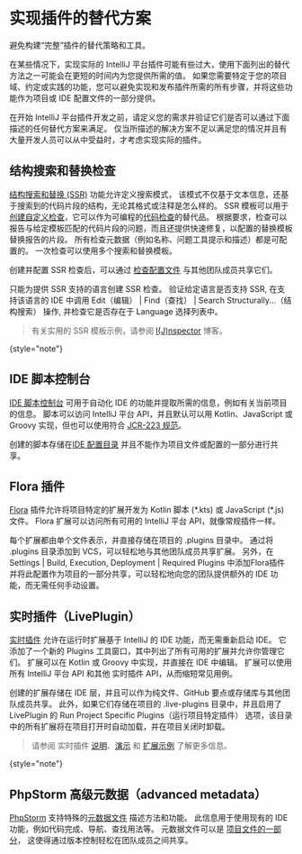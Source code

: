 # 实现插件的替代方案

<!-- Copyright 2000-2023 JetBrains s.r.o. and other contributors. Use of this source code is governed by the Apache 2.0 license that can be found in the LICENSE file. -->

<link-summary>避免构建“完整”插件的替代策略和工具。</link-summary>

在某些情况下，实现实际的 IntelliJ 平台插件可能有些过大，使用下面列出的替代方法之一可能会在更短的时间内为您提供所需的值。
如果您需要特定于您的项目域、约定或实践的功能，您可以避免实现和发布插件所需的所有步骤，并将这些功能作为项目或 IDE 配置文件的一部分提供。

在开始 IntelliJ 平台插件开发之前，请定义您的需求并验证它们是否可以通过下面描述的任何替代方案来满足。
仅当所描述的解决方案不足以满足您的情况并且有大量开发人员可以从中受益时，才考虑实现实际的插件。

## 结构搜索和替换检查

[结构搜索和替换 (SSR)](https://www.jetbrains.com/help/idea/structural-search-and-replace.html) 功能允许定义搜索模式，
该模式不仅基于文本信息，还基于搜索到的代码片段的结构，无论其格式或注释是怎么样的。
SSR 模板可以用于[创建自定义检查](https://www.jetbrains.com/help/idea/creating-custom-inspections.html)，它可以作为可编程的[代码检查](code_inspections.md)的替代品。
根据要求，检查可以报告与给定模板匹配的代码片段的问题，而且还提供快速修复，以配置的替换模板替换报告的片段。
所有检查元数据（例如名称、问题工具提示和描述）都是可配置的。
一次检查可以使用多个搜索和替换模板。

创建并配置 SSR 检查后，可以通过 [检查配置文件](https://www.jetbrains.com/help/idea/customizing-profiles.html) 与其他团队成员共享它们。

只能为提供 SSR 支持的语言创建 SSR 检查。
验证给定语言是否支持 SSR, 在支持该语言的 IDE 中调用 <ui-path>Edit（编辑） | Find（查找） | Search Structurally...（结构搜索）</ui-path> 操作, 并检查它是否存在于 <control>Language</control> 选择列表中。

> 有关实用的 SSR 模板示例，请参阅 [I(J)nspector](https://ijnspector.wordpress.com/) 博客。
>
{style="note"}

## IDE 脚本控制台

[IDE 脚本控制台](https://www.jetbrains.com/help/idea/ide-scripting-console.html) 可用于自动化 IDE 的功能并提取所需的信息，例如有关当前项目的信息。
脚本可以访问 IntelliJ 平台 API，并且默认可以用 Kotlin、JavaScript 或 Groovy 实现，但也可以使用符合 [JCR-223 规范](https://www.jcp.org/en/jsr/detail?id=223)。

创建的脚本存储在[IDE 配置目录](https://www.jetbrains.com/help/idea/directories-used-by-the-ide-to-store-settings-caches-plugins-and-logs.html#config-directory) 并且不能作为项目文件或配置的一部分进行共享。

## Flora 插件

[Flora](https://plugins.jetbrains.com/plugin/17669-flora-beta-) 插件允许将项目特定的扩展开发为 Kotlin 脚本 (<path>\*.kts</path>) 或 JavaScript (<path>\*.js</path>) 文件。
Flora 扩展可以访问所有可用的 IntelliJ 平台 API，就像常规插件一样。

每个扩展都由单个文件表示，并直接存储在项目的 <path>.plugins</path> 目录中。
通过将 <path>.plugins</path> 目录添加到 VCS，可以轻松地与其他团队成员共享扩展。
另外，在 <ui-path>Settings | Build, Execution, Deployment | Required Plugins</ui-path> 中添加Flora插件并将此配置作为项目的一部分共享，可以轻松地向您的团队提供额外的 IDE 功能，而无需任何手动设置。

## 实时插件（LivePlugin）

[实时插件](https://plugins.jetbrains.com/plugin/7282-liveplugin) 允许在运行时扩展基于 IntelliJ 的 IDE 功能，而无需重新启动 IDE。
它添加了一个新的 <control>Plugins</control> 工具窗口，其中列出了所有可用的扩展并允许你管理它们。
扩展可以在 Kotlin 或 Groovy 中实现，并直接在 IDE 中编辑。
扩展可以使用所有 IntelliJ 平台 API 和其他 实时插件 API，从而缩短常见用例。

创建的扩展存储在 IDE 层，并且可以作为纯文件、GitHub 要点或存储库与其他团队成员共享。
此外，如果它们存储在项目的 <path>.live-plugins</path> 目录中，并且启用了 LivePlugin 的 <control>Run Project Specific Plugins（运行项目特定插件）</control> 选项，该目录中的所有扩展将在项目打开时自动加载，并在项目关闭时卸载。

> 请参阅 实时插件 [说明](https://dmitrykandalov.com/liveplugin)、[演示](https://www.youtube.com/watch?v=GcYa4lMRta0) 和 [扩展示例](https://github.com/dkandalov/live-plugin#more-examples) 了解更多信息。
>
{style="note"}

## PhpStorm 高级元数据（advanced metadata）

[PhpStorm](https://www.jetbrains.com/phpstorm/) 支持特殊的[元数据文件](https://www.jetbrains.com/help/phpstorm/ide-advanced-metadata.html) 描述方法和功能。
此信息用于使用现有的 IDE 功能，例如代码完成、导航、查找用法等。
元数据文件可以是
[项目文件的一部分](https://www.jetbrains.com/help/phpstorm/ide-advanced-metadata.html#create-metadata-files-inside-your-project)，
这使得通过版本控制轻松在团队成员之间共享。
